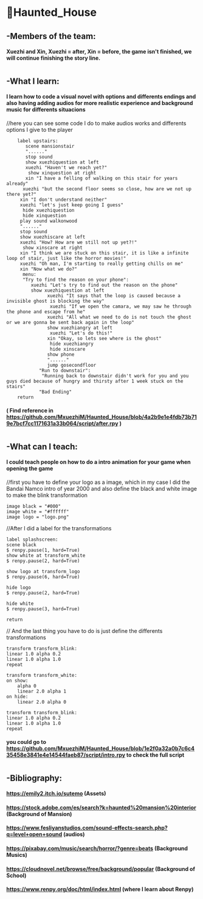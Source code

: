 # 🕍Haunted_House
######
## -Members of the team:
#### Xuezhi and Xin, Xuezhi = after, Xin = before, the game isn't finished, we will continue finishing the story line.
#
#
## -What I learn:
#### I learn how to code a visual novel with options and differents endings and also having adding audios for more realistic experience and background music for differents situacions 
//here you can see some code I do to make audios works and differents options I give to the player

        label upstairs:
           scene mansionstair
           "......"
           stop sound
           show xuezhiquestion at left
           xuezhi "Haven't we reach yet?"
            show xinquestion at right
           xin "I have a felling of walking on this stair for years already"
          xuezhi "but the second floor seems so close, how are we not up there yet?"
         xin "I don't understand neither"
         xuezhi "let's just keep going I guess"
          hide xuezhiquestion
          hide xinquestion
         play sound walkonwood
         "......"
         stop sound
         show xuezhiscare at left
         xuezhi "How? How are we still not up yet?!"
          show xinscare at right
         xin "I think we are stuck on this stair, it is like a infinite loop of stair, just like the horror movies!"
         xuezhi "Oh man, I'm starting to really getting chills on me"
         xin "Now what we do?"
          menu:
          "Try to find the reason on your phone":
             xuezhi "Let's try to find out the reason on the phone"
             show xuezhiquestion at left
                   xuezhi "It says that the loop is caused because a invisible ghost is blocking the way"
                    xuezhi "If we open the camara, we may saw he through the phone and escape from he"
                   xuezhi "All what we need to do is not touch the ghost or we are gonna be sent back again in the loop"
                   show xuezhiangry at left
                    xuezhi "Let's do this!"
                   xin "Okay, so lets see where is the ghost"
                    hide xuezhiangry
                    hide xinscare
                   show phone
                   "......"
                   jump gosecondfloor
                "Run to downstair":
                 "Running back to downstair didn't work for you and you guys died because of hungry and thirsty after 1 week stuck on the stairs"
                "Bad Ending"
        return

#### ( Find reference in https://github.com/MxuezhiM/Haunted_House/blob/4a2b9e1e4fdb73b719e7bcf7cc1171631a33b064/script/after.rpy )
#
#
## -What can I teach:
#### I could teach people on how to do a intro animation for your game when opening the game
//first you have to define your logo as a image, which in my case I did the Bandai Namco intro of year 2000 and also define the black and white image to make the blink transformation
    
    image black = "#000"
    image white = "#ffffff"
    image logo = "logo.png"

//After I did a label for the transformations
    
    label splashscreen:
    scene black
    $ renpy.pause(1, hard=True)
    show white at transform_white
    $ renpy.pause(2, hard=True)

    show logo at transform_logo
    $ renpy.pause(6, hard=True)

    hide logo
    $ renpy.pause(2, hard=True)

    hide white
    $ renpy.pause(3, hard=True)

    return
    
// And the last thing you have to do is just define the differents transformations 

    transform transform_blink:
    linear 1.0 alpha 0.2
    linear 1.0 alpha 1.0
    repeat
    
    transform transform_white:
    on show:
        alpha 0
        linear 2.0 alpha 1
    on hide:
        linear 2.0 alpha 0
        
    transform transform_blink:
    linear 1.0 alpha 0.2
    linear 1.0 alpha 1.0
    repeat

#### you could go to https://github.com/MxuezhiM/Haunted_House/blob/1e2f0a32a0b7c6c435458e3841e4e14544faeb87/script/intro.rpy to check the full script
#
#
## -Bibliography:
#### https://emily2.itch.io/sutemo (Assets)
#### https://stock.adobe.com/es/search?k=haunted%20mansion%20interior (Background of Mansion)
#### https://www.fesliyanstudios.com/sound-effects-search.php?q=level+open+sound (audios)
#### https://pixabay.com/music/search/horror/?genre=beats (Background Musics)
#### https://cloudnovel.net/browse/free/background/popular (Background of School)
#### https://www.renpy.org/doc/html/index.html (where I learn about Renpy)

